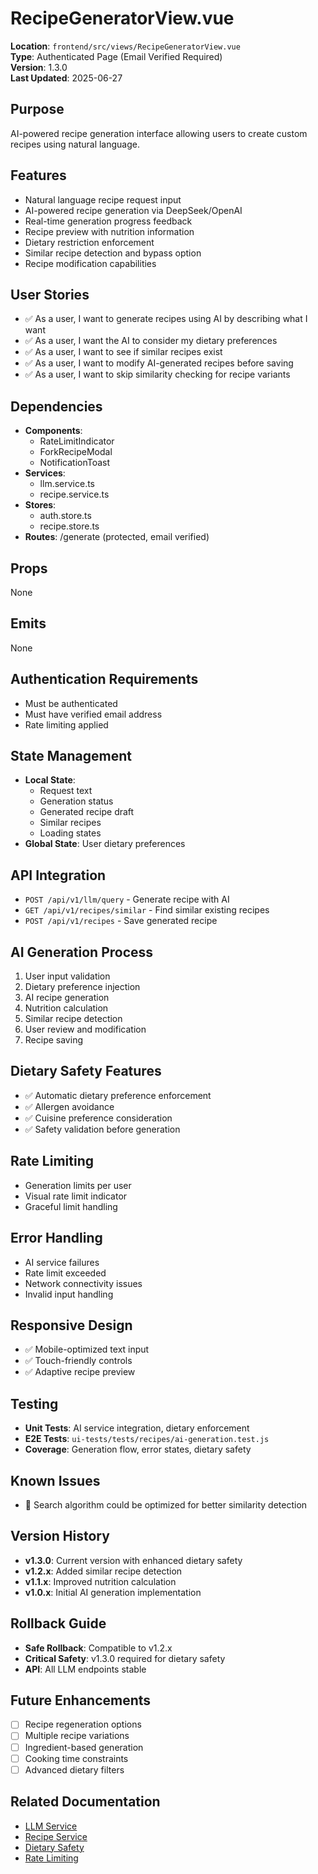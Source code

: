 # RecipeGeneratorView.vue

**Location**: `frontend/src/views/RecipeGeneratorView.vue`  
**Type**: Authenticated Page (Email Verified Required)  
**Version**: 1.3.0  
**Last Updated**: 2025-06-27

## Purpose
AI-powered recipe generation interface allowing users to create custom recipes using natural language.

## Features
- Natural language recipe request input
- AI-powered recipe generation via DeepSeek/OpenAI
- Real-time generation progress feedback
- Recipe preview with nutrition information
- Dietary restriction enforcement
- Similar recipe detection and bypass option
- Recipe modification capabilities

## User Stories
- ✅ As a user, I want to generate recipes using AI by describing what I want
- ✅ As a user, I want the AI to consider my dietary preferences
- ✅ As a user, I want to see if similar recipes exist
- ✅ As a user, I want to modify AI-generated recipes before saving
- ✅ As a user, I want to skip similarity checking for recipe variants

## Dependencies
- **Components**: 
  - RateLimitIndicator
  - ForkRecipeModal
  - NotificationToast
- **Services**: 
  - llm.service.ts
  - recipe.service.ts
- **Stores**: 
  - auth.store.ts
  - recipe.store.ts
- **Routes**: /generate (protected, email verified)

## Props
None

## Emits
None

## Authentication Requirements
- Must be authenticated
- Must have verified email address
- Rate limiting applied

## State Management
- **Local State**: 
  - Request text
  - Generation status
  - Generated recipe draft
  - Similar recipes
  - Loading states
- **Global State**: User dietary preferences

## API Integration
- `POST /api/v1/llm/query` - Generate recipe with AI
- `GET /api/v1/recipes/similar` - Find similar existing recipes
- `POST /api/v1/recipes` - Save generated recipe

## AI Generation Process
1. User input validation
2. Dietary preference injection
3. AI recipe generation
4. Nutrition calculation
5. Similar recipe detection
6. User review and modification
7. Recipe saving

## Dietary Safety Features
- ✅ Automatic dietary preference enforcement
- ✅ Allergen avoidance
- ✅ Cuisine preference consideration
- ✅ Safety validation before generation

## Rate Limiting
- Generation limits per user
- Visual rate limit indicator
- Graceful limit handling

## Error Handling
- AI service failures
- Rate limit exceeded
- Network connectivity issues
- Invalid input handling

## Responsive Design
- ✅ Mobile-optimized text input
- ✅ Touch-friendly controls
- ✅ Adaptive recipe preview

## Testing
- **Unit Tests**: AI service integration, dietary enforcement
- **E2E Tests**: `ui-tests/tests/recipes/ai-generation.test.js`
- **Coverage**: Generation flow, error states, dietary safety

## Known Issues
- 🔄 Search algorithm could be optimized for better similarity detection

## Version History
- **v1.3.0**: Current version with enhanced dietary safety
- **v1.2.x**: Added similar recipe detection
- **v1.1.x**: Improved nutrition calculation
- **v1.0.x**: Initial AI generation implementation

## Rollback Guide
- **Safe Rollback**: Compatible to v1.2.x
- **Critical Safety**: v1.3.0 required for dietary safety
- **API**: All LLM endpoints stable

## Future Enhancements
- [ ] Recipe regeneration options
- [ ] Multiple recipe variations
- [ ] Ingredient-based generation
- [ ] Cooking time constraints
- [ ] Advanced dietary filters

## Related Documentation
- [LLM Service](../../backend/services/llm.md)
- [Recipe Service](../../backend/services/recipe.md)
- [Dietary Safety](../features/recipes/dietary-safety.md)
- [Rate Limiting](../features/auth/rate-limiting.md)